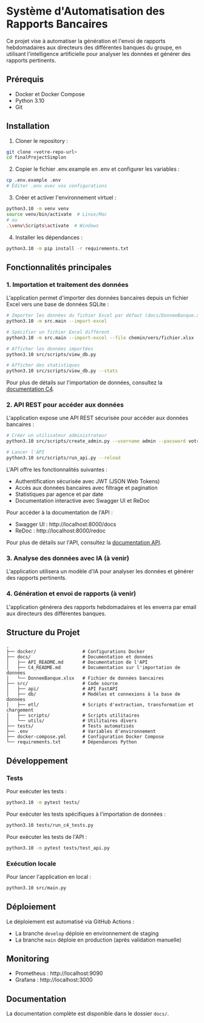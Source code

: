 # Système d'Automatisation des Rapports Bancaires

Ce projet vise à automatiser la génération et l'envoi de rapports hebdomadaires aux directeurs des différentes banques du groupe, en utilisant l'intelligence artificielle pour analyser les données et générer des rapports pertinents.

## Prérequis

- Docker et Docker Compose
- Python 3.10
- Git

## Installation

1. Cloner le repository :
```bash
git clone <votre-repo-url>
cd finalProjectSimplon
```

2. Copier le fichier .env.example en .env et configurer les variables :
```bash
cp .env.example .env
# Éditer .env avec vos configurations
```

3. Créer et activer l'environnement virtuel :
```bash
python3.10 -m venv venv
source venv/bin/activate  # Linux/Mac
# ou
.\venv\Scripts\activate  # Windows
```

4. Installer les dépendances :
```bash
python3.10 -m pip install -r requirements.txt
```

## Fonctionnalités principales

### 1. Importation et traitement des données

L'application permet d'importer des données bancaires depuis un fichier Excel vers une base de données SQLite :

```bash
# Importer les données du fichier Excel par défaut (docs/DonneeBanque.xlsx)
python3.10 -m src.main --import-excel

# Spécifier un fichier Excel différent
python3.10 -m src.main --import-excel --file chemin/vers/fichier.xlsx

# Afficher les données importées
python3.10 src/scripts/view_db.py

# Afficher des statistiques
python3.10 src/scripts/view_db.py --stats
```

Pour plus de détails sur l'importation de données, consultez la [documentation C4](docs/C4_README.md).

### 2. API REST pour accéder aux données

L'application expose une API REST sécurisée pour accéder aux données bancaires :

```bash
# Créer un utilisateur administrateur
python3.10 src/scripts/create_admin.py --username admin --password votremotdepasse --email admin@example.com

# Lancer l'API
python3.10 src/scripts/run_api.py --reload
```

L'API offre les fonctionnalités suivantes :
- Authentification sécurisée avec JWT (JSON Web Tokens)
- Accès aux données bancaires avec filtrage et pagination
- Statistiques par agence et par date
- Documentation interactive avec Swagger UI et ReDoc

Pour accéder à la documentation de l'API :
- Swagger UI : http://localhost:8000/docs
- ReDoc : http://localhost:8000/redoc

Pour plus de détails sur l'API, consultez la [documentation API](docs/API_README.md).

### 3. Analyse des données avec IA (à venir)

L'application utilisera un modèle d'IA pour analyser les données et générer des rapports pertinents.

### 4. Génération et envoi de rapports (à venir)

L'application générera des rapports hebdomadaires et les enverra par email aux directeurs des différentes banques.

## Structure du Projet

```
.
├── docker/                 # Configurations Docker
├── docs/                   # Documentation et données
│   ├── API_README.md       # Documentation de l'API
│   ├── C4_README.md        # Documentation sur l'importation de données
│   └── DonneeBanque.xlsx   # Fichier de données bancaires
├── src/                    # Code source
│   ├── api/                # API FastAPI
│   ├── db/                 # Modèles et connexions à la base de données
│   ├── etl/                # Scripts d'extraction, transformation et chargement
│   ├── scripts/            # Scripts utilitaires
│   └── utils/              # Utilitaires divers
├── tests/                  # Tests automatisés
├── .env                    # Variables d'environnement
├── docker-compose.yml      # Configuration Docker Compose
└── requirements.txt        # Dépendances Python
```

## Développement

### Tests
Pour exécuter les tests :
```bash
python3.10 -m pytest tests/
```

Pour exécuter les tests spécifiques à l'importation de données :
```bash
python3.10 tests/run_c4_tests.py
```

Pour exécuter les tests de l'API :
```bash
python3.10 -m pytest tests/test_api.py
```

### Exécution locale
Pour lancer l'application en local :
```bash
python3.10 src/main.py
```

## Déploiement

Le déploiement est automatisé via GitHub Actions :
- La branche `develop` déploie en environnement de staging
- La branche `main` déploie en production (après validation manuelle)

## Monitoring

- Prometheus : http://localhost:9090
- Grafana : http://localhost:3000

## Documentation

La documentation complète est disponible dans le dossier `docs/`.
